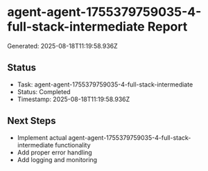 # agent-agent-1755379759035-4-full-stack-intermediate Report

Generated: 2025-08-18T11:19:58.936Z

## Status
- Task: agent-agent-1755379759035-4-full-stack-intermediate
- Status: Completed
- Timestamp: 2025-08-18T11:19:58.936Z

## Next Steps
- Implement actual agent-agent-1755379759035-4-full-stack-intermediate functionality
- Add proper error handling
- Add logging and monitoring
